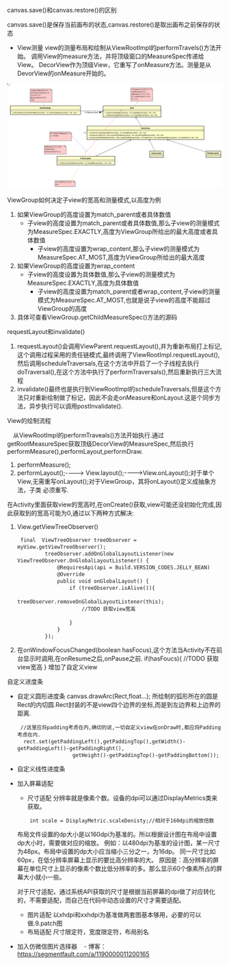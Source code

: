 canvas.save()和canvas.restore()的区别

canvas.save()是保存当前画布的状态,canvas.restore()是取出画布之前保存的状态

- View测量
    view的测量布局和绘制从ViewRootImpl的performTravels()方法开始。
    调用View的measure方法，并将顶级窗口的MeasureSpec传递给View。
    DecorView作为顶级View，它重写了onMeasure方法。测量是从DevorView的onMeasure开始的。

![ViewGroup测量流程](https://github.com/idealcn/DefineViewStudy/blob/master/img/ViewGroup-measure.png)

ViewGroup如何决定子view的宽高和测量模式,以高度为例

1. 如果ViewGroup的高度设置为match_parent或者具体数值
   - 子view的高度设置为match_parent或者具体数值,那么子view的测量模式为MeasureSpec.EXACTLY,高度为ViewGroup所给出的最大高度或者具体数值
     - 子view的高度设置为wrap_content,那么子view的测量模式为MeasureSpec.AT_MOST,高度为ViewGroup所给出的最大高度
2. 如果ViewGroup的高度设置为wrap_content
   - 子view的高度设置为具体数值,那么子view的测量模式为MeasureSpec.EXACTLY,高度为具体数值
     - 子view的高度设置为match_parent或者wrap_content,子view的测量模式为MeasureSpec.AT_MOST,也就是说子view的高度不能超过ViewGroup的高度
3. 具体可查看ViewGroup.getChildMeasureSpec()方法的源码

requestLayout和invalidate()

1. requestLayout()会调用ViewParent.requestLayout(),并为重新布局打上标记,这个调用过程采用的责任链模式,最终调用了ViewRootImpl.requestLayout(), 然后调用scheduleTraversals,在这个方法中开启了一个子线程去执行doTraversal(),在这个方法中执行了performTraversals(),然后重新执行三大流程
2. invalidate()最终也是执行到ViewRootImpl的scheduleTraversals,但是这个方法只对重新绘制做了标记，因此不会走onMeasure和onLayout.这是个同步方法，异步执行可以调用postInvalidate().

View的绘制流程

　从ViewRootImpl的performTraveals()方法开始执行.通过getRootMeasureSpec获取顶级DecorView的MeasureSpec,然后执行performMeasure(),performLayout,performDraw.

1. performMeasure();
2. performLayout();----> View.layout();---->View.onLayout();对于单个View,无需重写onLayout();对于ViewGroup，其将onLayout()定义成抽象方法，子类 必须重写.

在Activity里面获取view的宽高时,在onCreate()获取,view可能还没初始化完成,因此获取到的宽高可能为0,通过以下两种方式解决:

1. View.getViewTreeObserver()
   ```
    final  ViewTreeObserver treeObserver = myView.getViewTreeObserver();
            treeObserver.addOnGlobalLayoutListener(new ViewTreeObserver.OnGlobalLayoutListener() {
                @RequiresApi(api = Build.VERSION_CODES.JELLY_BEAN)
                @Override
                public void onGlobalLayout() {
                    if (treeObserver.isAlive()){
                        treeObserver.removeOnGlobalLayoutListener(this);
                        //TODO 获取view宽高

                    }
                }
            });
   ```
1. 在onWindowFocusChanged(boolean hasFocus),这个方法当Activity不在前台显示时调用,在onResume之后,onPause之前.
       if(hasFoucs){
           //TODO 获取view宽高
       }
   增加了自定义view

自定义进度条

- 自定义圆形进度条
  canvas.drawArc(Rect,float...);
  所绘制的弧形所在的圆是Rect的内切圆.Rect封装的不是view四个边界的坐标,而是到左边界和上边界的距离.

       //这里应将padding考虑在内,确切的说,一切自定义view在onDraw时,都应将Padding考虑在内.
        rect.set(getPaddingLeft(),getPaddingTop(),getWidth()-getPaddingLeft()-getPaddingRight(),
                        getHeight()-getPaddingTop()-getPaddingBottom());

- 自定义线性进度条

- 加入屏幕适配
    - 尺寸适配
    分辨率就是像素个数。设备的dpi可以通过DisplayMetrics类来获取。
    ```
        int scale = DisplayMetric.scaleDenisty;//相对于160dpi的缩放倍数
    ```
    布局文件设置的dp大小是以160dpi为基准的。所以根据设计图在布局中设置dp大小时，需要做对应的缩放。
    例如：以480dpi为基准的设计图，某一尺寸为48px。布局中设置的dp大小应当缩小三分之一，为16dp。
    同一尺寸比如60px，在低分辨率屏幕上显示的要比高分辨率的大。
    原因是：高分辨率的屏幕在单位尺寸上显示的像素个数比低分辨率的多。那么显示60个像素所占的屏幕大小就小一些。

    对于尺寸适配，通过系统API获取的尺寸是根据当前屏幕的dpi做了对应转化的，不需要适配，而自己在代码中动态设置的尺寸才需要适配。
    - 图片适配
        以xhdpi和xxhdpi为基准做两套图基本够用，必要的可以做.9.patch图
    - 布局适配
        尺寸限定符，宽度限定符，布局别名
 - 加入仿微信图片选择器
    - 博客：https://segmentfault.com/a/1190000011200165
